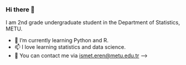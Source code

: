 ### Hi there 👋
  I am 2nd grade undergraduate student in the Department of Statistics, METU.


- 🔭 I’m currently learning Python and R.
- 📫 I love learning statistics and data science.
- 💬 You can contact me via ismet.eren@metu.edu.tr
-->
